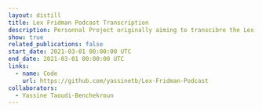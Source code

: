 ```yaml
---
layout: distill
title: Lex Fridman Podcast Transcription
description: Personnal Project originally aiming to transcibre the Lex Fridman Podcast and undergo various NLP analysis tools to extract information from a huge corpus of fascinating conversation. 
show: true
related_publications: false
start_date: 2021-03-01 00:00:00 UTC
end_date: 2021-03-01 00:00:00 UTC
links:
  - name: Code 
    url: https://github.com/yassinetb/Lex-Fridman-Podcast
collaborators:
  - Yassine Taoudi-Benchekroun
---
```


